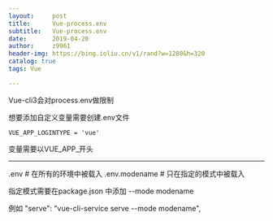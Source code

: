 ```yaml
---
layout:     post
title:      Vue-process.env
subtitle:   Vue-process.env
date:       2019-04-20
author:     z9961
header-img: https://bing.ioliu.cn/v1/rand?w=1280&h=320
catalog: true
tags: Vue

---
```

Vue-cli3会对process.env做限制

想要添加自定义变量需要创建.env文件

```
VUE_APP_LOGINTYPE = 'vue'
```

变量需要以VUE_APP_开头



--------

.env				# 在所有的环境中被载入
.env.modename	  # 只在指定的模式中被载入

指定模式需要在package.json 中添加 --mode modename

例如 "serve": "vue-cli-service serve  --mode modename",